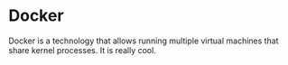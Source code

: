 # Docker

Docker is a technology that allows running multiple virtual machines that share
kernel processes. It is really cool.
